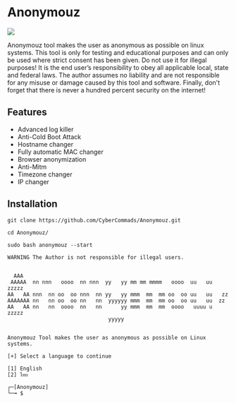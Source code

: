 # Anonymouz
![](https://img.shields.io/badge/platform-linux%20%7C%20.sgv)

Anonymouz tool makes the user  as anonymous as possible on linux systems. This tool is only for testing and educational purposes and can only be used where strict consent has been given. Do not use it for illegal purposes! It is the end user’s responsibility to obey all applicable local, state and federal laws. The author assumes no liability and are not responsible for any misuse or damage caused by this tool and software. Finally, don't forget that there is never a hundred percent security on the internet!

  ## Features
 * Advanced log killer
 * Anti-Cold Boot Attack
 * Hostname changer
 * Fully automatic MAC changer
 * Browser anonymization
 * Anti-Mitm
 * Timezone changer
 * IP changer

## Installation
```
git clone https://github.com/CyberCommads/Anonymouz.git
```
```
cd Anonymouz/
```
```
sudo bash anonymouz --start
```
```
WARNING The Author is not responsible for illegal users.


  AAA                                                                   
 AAAAA  nn nnn   oooo  nn nnn  yy   yy mm mm mmmm   oooo  uu   uu zzzzz 
AA   AA nnn  nn oo  oo nnn  nn yy   yy mmm  mm  mm oo  oo uu   uu   zz  
AAAAAAA nn   nn oo  oo nn   nn  yyyyyy mmm  mm  mm oo  oo uu   uu  zz   
AA   AA nn   nn  oooo  nn   nn      yy mmm  mm  mm  oooo   uuuu u zzzzz 
                                yyyyy                                   


Anonymouz Tool makes the user as anonymous as possible on Linux systems.

[+] Select a language to continue

[1] English
[2] ไทย

┌─[Anonymouz]
└─╼ $  
```

